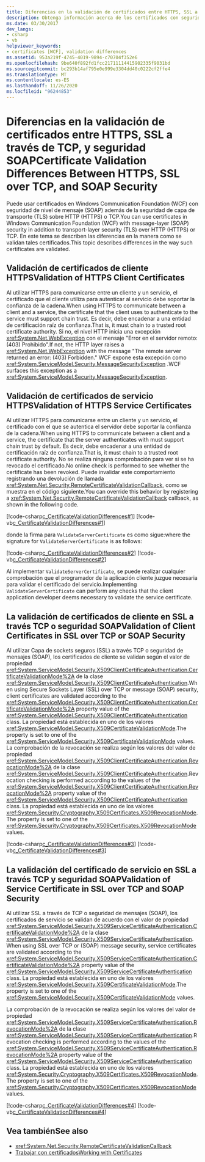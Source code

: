```yaml
---
title: Diferencias en la validación de certificados entre HTTPS, SSL a través de TCP, y seguridad SOAP
description: Obtenga información acerca de los certificados con seguridad de nivel de mensaje (SOAP) que WCF ofrece además de HTTPS o TCP, y de cómo WCF valida dichos certificados.
ms.date: 03/30/2017
dev_langs:
- csharp
- vb
helpviewer_keywords:
- certificates [WCF], validation differences
ms.assetid: 953a219f-4745-4019-9894-c70704f352e6
ms.openlocfilehash: 9be640f892fd1fcc21711114415902335f9031bd
ms.sourcegitcommit: bc293b14af795e0e999e3304dd40c0222cf2ffe4
ms.translationtype: MT
ms.contentlocale: es-ES
ms.lasthandoff: 11/26/2020
ms.locfileid: "96244853"
---
```

# <a name="certificate-validation-differences-between-https-ssl-over-tcp-and-soap-security"></a><span data-ttu-id="dadff-103">Diferencias en la validación de certificados entre HTTPS, SSL a través de TCP, y seguridad SOAP</span><span class="sxs-lookup"><span data-stu-id="dadff-103">Certificate Validation Differences Between HTTPS, SSL over TCP, and SOAP Security</span></span>

<span data-ttu-id="dadff-104">Puede usar certificados en Windows Communication Foundation (WCF) con seguridad de nivel de mensaje (SOAP) además de la seguridad de capa de transporte (TLS) sobre HTTP (HTTPS) o TCP.</span><span class="sxs-lookup"><span data-stu-id="dadff-104">You can use certificates in Windows Communication Foundation (WCF) with message-layer (SOAP) security in addition to transport-layer security (TLS) over HTTP (HTTPS) or TCP.</span></span> <span data-ttu-id="dadff-105">En este tema se describen las diferencias en la manera como se validan tales certificados.</span><span class="sxs-lookup"><span data-stu-id="dadff-105">This topic describes differences in the way such certificates are validated.</span></span>  
  
## <a name="validation-of-https-client-certificates"></a><span data-ttu-id="dadff-106">Validación de certificados de cliente HTTPS</span><span class="sxs-lookup"><span data-stu-id="dadff-106">Validation of HTTPS Client Certificates</span></span>  

 <span data-ttu-id="dadff-107">Al utilizar HTTPS para comunicarse entre un cliente y un servicio, el certificado que el cliente utiliza para autenticar al servicio debe soportar la confianza de la cadena.</span><span class="sxs-lookup"><span data-stu-id="dadff-107">When using HTTPS to communicate between a client and a service, the certificate that the client uses to authenticate to the service must support chain trust.</span></span> <span data-ttu-id="dadff-108">Es decir, debe encadenar a una entidad de certificación raíz de confianza.</span><span class="sxs-lookup"><span data-stu-id="dadff-108">That is, it must chain to a trusted root certificate authority.</span></span> <span data-ttu-id="dadff-109">Si no, el nivel HTTP inicia una excepción <xref:System.Net.WebException> con el mensaje "Error en el servidor remoto: (403) Prohibido".</span><span class="sxs-lookup"><span data-stu-id="dadff-109">If not, the HTTP layer raises a <xref:System.Net.WebException> with the message "The remote server returned an error: (403) Forbidden."</span></span> <span data-ttu-id="dadff-110">WCF expone esta excepción como <xref:System.ServiceModel.Security.MessageSecurityException> .</span><span class="sxs-lookup"><span data-stu-id="dadff-110">WCF surfaces this exception as a <xref:System.ServiceModel.Security.MessageSecurityException>.</span></span>  
  
## <a name="validation-of-https-service-certificates"></a><span data-ttu-id="dadff-111">Validación de certificados de servicio HTTPS</span><span class="sxs-lookup"><span data-stu-id="dadff-111">Validation of HTTPS Service Certificates</span></span>  

 <span data-ttu-id="dadff-112">Al utilizar HTTPS para comunicarse entre un cliente y un servicio, el certificado con el que se autentica el servidor debe soportar la confianza de la cadena.</span><span class="sxs-lookup"><span data-stu-id="dadff-112">When using HTTPS to communicate between a client and a service, the certificate that the server authenticates with must support chain trust by default.</span></span> <span data-ttu-id="dadff-113">Es decir, debe encadenar a una entidad de certificación raíz de confianza.</span><span class="sxs-lookup"><span data-stu-id="dadff-113">That is, it must chain to a trusted root certificate authority.</span></span> <span data-ttu-id="dadff-114">No se realiza ninguna comprobación para ver si se ha revocado el certificado.</span><span class="sxs-lookup"><span data-stu-id="dadff-114">No online check is performed to see whether the certificate has been revoked.</span></span> <span data-ttu-id="dadff-115">Puede invalidar este comportamiento registrando una devolución de llamada <xref:System.Net.Security.RemoteCertificateValidationCallback>, como se muestra en el código siguiente.</span><span class="sxs-lookup"><span data-stu-id="dadff-115">You can override this behavior by registering a <xref:System.Net.Security.RemoteCertificateValidationCallback> callback, as shown in the following code.</span></span>  
  
 [!code-csharp[c_CertificateValidationDifferences#1](../../../../samples/snippets/csharp/VS_Snippets_CFX/c_certificatevalidationdifferences/cs/source.cs#1)]
 [!code-vb[c_CertificateValidationDifferences#1](../../../../samples/snippets/visualbasic/VS_Snippets_CFX/c_certificatevalidationdifferences/vb/source.vb#1)]  
  
 <span data-ttu-id="dadff-116">donde la firma para `ValidateServerCertificate` es como sigue:</span><span class="sxs-lookup"><span data-stu-id="dadff-116">where the signature for `ValidateServerCertificate` is as follows:</span></span>  
  
 [!code-csharp[c_CertificateValidationDifferences#2](../../../../samples/snippets/csharp/VS_Snippets_CFX/c_certificatevalidationdifferences/cs/source.cs#2)]
 [!code-vb[c_CertificateValidationDifferences#2](../../../../samples/snippets/visualbasic/VS_Snippets_CFX/c_certificatevalidationdifferences/vb/source.vb#2)]  
  
 <span data-ttu-id="dadff-117">Al implementar `ValidateServerCertificate`, se puede realizar cualquier comprobación que el programador de la aplicación cliente juzgue necesaria para validar el certificado del servicio.</span><span class="sxs-lookup"><span data-stu-id="dadff-117">Implementing `ValidateServerCertificate` can perform any checks that the client application developer deems necessary to validate the service certificate.</span></span>  
  
## <a name="validation-of-client-certificates-in-ssl-over-tcp-or-soap-security"></a><span data-ttu-id="dadff-118">La validación de certificados de cliente en SSL a través TCP o seguridad SOAP</span><span class="sxs-lookup"><span data-stu-id="dadff-118">Validation of Client Certificates in SSL over TCP or SOAP Security</span></span>  

 <span data-ttu-id="dadff-119">Al utilizar Capa de sockets seguros (SSL) a través TCP o seguridad de mensajes (SOAP), los certificados de cliente se validan según el valor de propiedad <xref:System.ServiceModel.Security.X509ClientCertificateAuthentication.CertificateValidationMode%2A> de la clase <xref:System.ServiceModel.Security.X509ClientCertificateAuthentication>.</span><span class="sxs-lookup"><span data-stu-id="dadff-119">When using Secure Sockets Layer (SSL) over TCP or message (SOAP) security, client certificates are validated according to the <xref:System.ServiceModel.Security.X509ClientCertificateAuthentication.CertificateValidationMode%2A> property value of the <xref:System.ServiceModel.Security.X509ClientCertificateAuthentication> class.</span></span> <span data-ttu-id="dadff-120">La propiedad está establecida en uno de los valores <xref:System.ServiceModel.Security.X509CertificateValidationMode>.</span><span class="sxs-lookup"><span data-stu-id="dadff-120">The property is set to one of the <xref:System.ServiceModel.Security.X509CertificateValidationMode> values.</span></span> <span data-ttu-id="dadff-121">La comprobación de la revocación se realiza según los valores del valor de propiedad <xref:System.ServiceModel.Security.X509ClientCertificateAuthentication.RevocationMode%2A> de la clase <xref:System.ServiceModel.Security.X509ClientCertificateAuthentication>.</span><span class="sxs-lookup"><span data-stu-id="dadff-121">Revocation checking is performed according to the values of the <xref:System.ServiceModel.Security.X509ClientCertificateAuthentication.RevocationMode%2A> property value of the <xref:System.ServiceModel.Security.X509ClientCertificateAuthentication> class.</span></span> <span data-ttu-id="dadff-122">La propiedad está establecida en uno de los valores <xref:System.Security.Cryptography.X509Certificates.X509RevocationMode>.</span><span class="sxs-lookup"><span data-stu-id="dadff-122">The property is set to one of the <xref:System.Security.Cryptography.X509Certificates.X509RevocationMode> values.</span></span>  
  
 [!code-csharp[c_CertificateValidationDifferences#3](../../../../samples/snippets/csharp/VS_Snippets_CFX/c_certificatevalidationdifferences/cs/source.cs#3)]
 [!code-vb[c_CertificateValidationDifferences#3](../../../../samples/snippets/visualbasic/VS_Snippets_CFX/c_certificatevalidationdifferences/vb/source.vb#3)]  
  
## <a name="validation-of-service-certificate-in-ssl-over-tcp-and-soap-security"></a><span data-ttu-id="dadff-123">La validación del certificado de servicio en SSL a través TCP y seguridad SOAP</span><span class="sxs-lookup"><span data-stu-id="dadff-123">Validation of Service Certificate in SSL over TCP and SOAP Security</span></span>  

 <span data-ttu-id="dadff-124">Al utilizar SSL a través de TCP o seguridad de mensajes (SOAP), los certificados de servicio se validan de acuerdo con el valor de propiedad <xref:System.ServiceModel.Security.X509ServiceCertificateAuthentication.CertificateValidationMode%2A> de la clase <xref:System.ServiceModel.Security.X509ServiceCertificateAuthentication>.</span><span class="sxs-lookup"><span data-stu-id="dadff-124">When using SSL over TCP or (SOAP) message security, service certificates are validated according to the <xref:System.ServiceModel.Security.X509ServiceCertificateAuthentication.CertificateValidationMode%2A> property value of the <xref:System.ServiceModel.Security.X509ServiceCertificateAuthentication> class.</span></span> <span data-ttu-id="dadff-125">La propiedad está establecida en uno de los valores <xref:System.ServiceModel.Security.X509CertificateValidationMode>.</span><span class="sxs-lookup"><span data-stu-id="dadff-125">The property is set to one of the <xref:System.ServiceModel.Security.X509CertificateValidationMode> values.</span></span>  
  
 <span data-ttu-id="dadff-126">La comprobación de la revocación se realiza según los valores del valor de propiedad <xref:System.ServiceModel.Security.X509ServiceCertificateAuthentication.RevocationMode%2A> de la clase <xref:System.ServiceModel.Security.X509ServiceCertificateAuthentication>.</span><span class="sxs-lookup"><span data-stu-id="dadff-126">Revocation checking is performed according to the values of the <xref:System.ServiceModel.Security.X509ServiceCertificateAuthentication.RevocationMode%2A> property value of the <xref:System.ServiceModel.Security.X509ServiceCertificateAuthentication> class.</span></span> <span data-ttu-id="dadff-127">La propiedad está establecida en uno de los valores <xref:System.Security.Cryptography.X509Certificates.X509RevocationMode>.</span><span class="sxs-lookup"><span data-stu-id="dadff-127">The property is set to one of the <xref:System.Security.Cryptography.X509Certificates.X509RevocationMode> values.</span></span>  
  
 [!code-csharp[c_CertificateValidationDifferences#4](../../../../samples/snippets/csharp/VS_Snippets_CFX/c_certificatevalidationdifferences/cs/source.cs#4)]
 [!code-vb[c_CertificateValidationDifferences#4](../../../../samples/snippets/visualbasic/VS_Snippets_CFX/c_certificatevalidationdifferences/vb/source.vb#4)]  
  
## <a name="see-also"></a><span data-ttu-id="dadff-128">Vea también</span><span class="sxs-lookup"><span data-stu-id="dadff-128">See also</span></span>

- <xref:System.Net.Security.RemoteCertificateValidationCallback>
- [<span data-ttu-id="dadff-129">Trabajar con certificados</span><span class="sxs-lookup"><span data-stu-id="dadff-129">Working with Certificates</span></span>](working-with-certificates.md)
